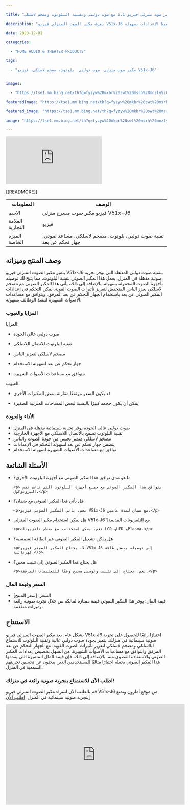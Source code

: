 ---
title: "مكبر صوت منزلي فيزيو 5.1 مع صوت دولبي وتقنية البلوتوث ومضخم لاسلكي"
description: "يعرف مكبر الصوت المنزلي فيزيو V51x-J6 بأدائه القوي وجودة صوته الممتازة. يتضمن هذا المكبر الصوتي جهاز تحكم عن بعد وتقنية صوت دولبي لتجربة صوتية مثالية في المنزل. بالإضافة إلى ذلك، يتميز بتقنية البلوتوث للاتصال اللاسلكي والمساعد الصوتي المدمج لضبط الإعدادات بسهولة."
date: 2023-12-01
categories:
  - "HOME AUDIO & THEATER PRODUCTS"
tags:
  - "مكبر صوت منزلي، صوت دولبي، بلوتوث، مضخم لاسلكي، فيزيو V51x-J6"

images:
  - "https://tse1.mm.bing.net/th?q=fyzyw%20mkbr%20swt%20msrh%20mnzly%20mn%20slsl%20fy%205%201%20m%20swt%20dwlby%20wblwtwth%20wmdkhm%20swt%20lslky%20mtwfq%20m%20ms%20d%20swty%20ytdmn%20jhz%20thkm%20n%20b%20d%20v51x%20j6%20kode%20asin%20b08cgvtvmn%20tag%20indrajaya%2020"
featuredImage: "https://tse1.mm.bing.net/th?q=fyzyw%20mkbr%20swt%20msrh%20mnzly%20mn%20slsl%20fy%205%201%20m%20swt%20dwlby%20wblwtwth%20wmdkhm%20swt%20lslky%20mtwfq%20m%20ms%20d%20swty%20ytdmn%20jhz%20thkm%20n%20b%20d%20v51x%20j6%20kode%20asin%20b08cgvtvmn%20tag%20indrajaya%2020"
featured_image: "https://tse1.mm.bing.net/th?q=fyzyw%20mkbr%20swt%20msrh%20mnzly%20mn%20slsl%20fy%205%201%20m%20swt%20dwlby%20wblwtwth%20wmdkhm%20swt%20lslky%20mtwfq%20m%20ms%20d%20swty%20ytdmn%20jhz%20thkm%20n%20b%20d%20v51x%20j6%20kode%20asin%20b08cgvtvmn%20tag%20indrajaya%2020"
image: "https://tse1.mm.bing.net/th?q=fyzyw%20mkbr%20swt%20msrh%20mnzly%20mn%20slsl%20fy%205%201%20m%20swt%20dwlby%20wblwtwth%20wmdkhm%20swt%20lslky%20mtwfq%20m%20ms%20d%20swty%20ytdmn%20jhz%20thkm%20n%20b%20d%20v51x%20j6%20kode%20asin%20b08cgvtvmn%20tag%20indrajaya%2020"
---

<embed align="middle" alt="فيزيو مكبر صوت مسرح منزلي V51x-J6" src="https://tse1.mm.bing.net/th?q=image فيزيو مكبر صوت مسرح منزلي من سلسلة في 5.1 مع صوت دولبي وبلوتوث ومضخم صوت لاسلكي متوافق مع مساعد صوتي يتضمن جهاز تحكم عن بعد - V51x-J6 (KODE ASIN=B08CGVTVMN, TAG=indrajaya-20)"/>

<table>

<tr>

<th>المعلومات</th>

<th>الوصف</th>

</tr>

<tr>

<td>الاسم</td>

<td>فيزيو مكبر صوت مسرح منزلي V51x-J6</td>

</tr>

<tr>

<td>العلامة التجارية</td>

<td>فيزيو</td>

</tr>

<tr>

<td>الميزة الخاصة</td>

<td>تقنية صوت دولبي، بلوتوث، مضخم لاسلكي، مساعد صوتي، جهاز تحكم عن بعد</td>

 [[READMORE]] 



</tr>

</table>

<h2>وصف المنتج وميزاته</h2>

<p>

يتميز مكبر الصوت المنزلي فيزيو V51x-J6 بتقنية صوت دولبي المذهلة التي توفر تجربة صوتية مذهلة في المنزل. يعمل هذا المكبر الصوتي بتقنية البلوتوث، مما يتيح لك توصيله بأجهزة الصوت المحمولة بسهولة. بالإضافة إلى ذلك، يأتي هذا المكبر الصوتي مع مضخم لاسلكي يعزز الباس المنخفض لتعزيز تأثيرات الصوت القوية. يمكن التحكم في إعدادات المكبر الصوتي عن بعد باستخدام الجهاز التحكم عن بعد المرفق. ويتوافق مع مساعدات الأصوات الشهيرة لتنفيذ الوظائف بسهولة. 

<h3>المزايا والعيوب</h3>

<p>

المزايا:

- صوت دولبي عالي الجودة

- تقنية البلوتوث للاتصال اللاسلكي

- مضخم لاسلكي لتعزيز الباس

- جهاز تحكم عن بعد لسهولة الاستخدام

- متوافق مع مساعدات الأصوات الشهيرة

العيوب:

- قد يكون السعر مرتفعًا مقارنة ببعض المكبرات الأخرى

- يمكن أن يكون حجمه كبيرًا بالنسبة لبعض المساحات المنزلية الصغيرة

<h3>الأداء والجودة</h3>

<ul>

<li>صوت دولبي عالي الجودة يوفر تجربة سينمائية مذهلة في المنزل</li>

<li>تقنية البلوتوث تسمح بالاتصال اللاسلكي مع الأجهزة الخارجية</li>

<li>مضخم لاسلكي متميز يحسن من جودة الصوت والباس</li>

<li>يتضمن جهاز تحكم عن بعد لسهولة التحكم في الإعدادات</li>

<li>توافق مع مساعدات الأصوات الشهيرة لسهولة الاستخدام</li>

</ul>

<h2>الأسئلة الشائعة</h2>

<ul>

<li>ما هو مدى توافق هذا المكبر الصوتي مع أجهزة البلوتوث الأخرى؟

    <p> يتوافق هذا المكبر الصوتي مع جميع أجهزة البلوتوث التي تدعم نفس البروتوكول.</p>

</li>

<li>هل يأتي هذا المكبر الصوتي مع ضمان؟

    <p>نعم، يأتي المكبر الصوتي فيزيو V51x-J6 مع ضمان لمدة عامين.</p>

</li>

<li>هل يمكن استخدام مكبر الصوت المنزلي V51x-J6 مع التلفزيونات القديمة؟

    <p>نعم، يمكن استخدامه مع معظم تلفزيونات LCD وLED وPlasma.</p>

</li>

<li>هل يمكن تشغيل المكبر الصوتي عبر الطاقة الشمسية؟

    <p>لا، يحتاج المكبر الصوتي فيزيو V51x-J6 إلى توصيله بمصدر طاقة كهربائية.</p>

</li>

<li>هل يحتاج هذا المكبر الصوتي إلى تثبيت معين؟

    <p>نعم، يحتاج إلى تثبيت وتوصيل صحيح وفقًا للتعليمات المرفقة.</p>

</li>

</ul>

<h3>السعر وقيمة المال</h3>

<ul>

<li>السعر: [سعر المنتج]</li>

<li>قيمة المال: يوفر هذا المكبر الصوتي قيمة ممتازة لمالكه من خلال تجربة صوتية رائعة وميزات متقدمة.</li>

</ul>

<h2>الاستنتاج</h2>

<p>

بشكل عام، يعد مكبر الصوت المنزلي فيزيو V51x-J6 اختيارًا رائعًا للحصول على تجربة صوتية سينمائية في منزلك. يتميز بجودة صوت دولبي عالية وتقنية البلوتوث للاستماع اللاسلكي ومضخم لاسلكي لتعزيز تأثيرات الصوت القوية. مع الجهاز التحكم عن بعد المرفق والتوافق مع مساعدات الأصوات الشهيرة، من السهل تخصيص إعدادات المكبر الصوتي والاستفادة القصوى منه. بالإضافة إلى ذلك، فإن قيمة المال المتميزة التي يقدمها هذا المكبر الصوتي يجعله اختيارًا مثاليًا للمستخدمين الذين يبحثون عن تحسين تجربتهم السمعية في المنزل.

<h3>اطلب الآن للاستمتاع بتجربة صوتية رائعة في منزلك!</h3>

<p>قم بالطلب الآن لشراء مكبر الصوت المنزلي فيزيو V51x-J6 من موقع أمازون وتمتع بتجربة صوتية سينمائية في المنزل. <a href="https://www.amazon.com/dp/B08CGVTVMN/?tag=indrajaya-20">اطلب الآن!</a></p>

<iframe width="560" height="315" src="https://www.youtube.com/embed/nk-wnKYVu-k" title="فيزيو مكبر صوت مسرح منزلي من سلسلة في 5.1 مع صوت دولبي وبلوتوث ومضخم صوت لاسلكي متوافق مع مساعد صوتي يتضمن جهاز تحكم عن بعد - V51X-J6 (Kode Asin=B08Cgvtvmn, Tag=Indrajaya-20)" frameborder="0" allow="accelerometer; autoplay; clipboard-write; encrypted-media; gyroscope; picture-in-picture; web-share" allowfullscreen></iframe>